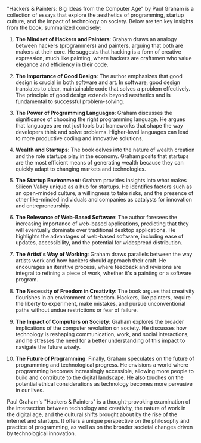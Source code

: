 "Hackers & Painters: Big Ideas from the Computer Age" by Paul Graham is a collection of essays that explore the aesthetics of programming, startup culture, and the impact of technology on society. Below are ten key insights from the book, summarized concisely:

1. **The Mindset of Hackers and Painters**: Graham draws an analogy between hackers (programmers) and painters, arguing that both are makers at their core. He suggests that hacking is a form of creative expression, much like painting, where hackers are craftsmen who value elegance and efficiency in their code.

2. **The Importance of Good Design**: The author emphasizes that good design is crucial in both software and art. In software, good design translates to clear, maintainable code that solves a problem effectively. The principle of good design extends beyond aesthetics and is fundamental to successful problem-solving.

3. **The Power of Programming Languages**: Graham discusses the significance of choosing the right programming language. He argues that languages are not just tools but frameworks that shape the way developers think and solve problems. Higher-level languages can lead to more productive coding and innovative solutions.

4. **Wealth and Startups**: The book delves into the nature of wealth creation and the role startups play in the economy. Graham posits that startups are the most efficient means of generating wealth because they can quickly adapt to changing markets and technologies.

5. **The Startup Environment**: Graham provides insights into what makes Silicon Valley unique as a hub for startups. He identifies factors such as an open-minded culture, a willingness to take risks, and the presence of other like-minded individuals and companies as catalysts for innovation and entrepreneurship.

6. **The Relevance of Web-Based Software**: The author foresees the increasing importance of web-based applications, predicting that they will eventually dominate over traditional desktop applications. He highlights the advantages of web-based software, including ease of updates, accessibility, and the potential for widespread distribution.

7. **The Artist's Way of Working**: Graham draws parallels between the way artists work and how hackers should approach their craft. He encourages an iterative process, where feedback and revisions are integral to refining a piece of work, whether it's a painting or a software program.

8. **The Necessity of Freedom in Creativity**: The book argues that creativity flourishes in an environment of freedom. Hackers, like painters, require the liberty to experiment, make mistakes, and pursue unconventional paths without undue restrictions or fear of failure.

9. **The Impact of Computers on Society**: Graham explores the broader implications of the computer revolution on society. He discusses how technology is reshaping communication, work, and social interactions, and he stresses the need for a better understanding of this impact to navigate the future wisely.

10. **The Future of Programming**: Finally, Graham speculates on the future of programming and technological progress. He envisions a world where programming becomes increasingly accessible, allowing more people to build and contribute to the digital landscape. He also touches on the potential ethical considerations as technology becomes more pervasive in our lives.

Paul Graham's "Hackers & Painters" is a thought-provoking examination of the intersection between technology and creativity, the nature of work in the digital age, and the cultural shifts brought about by the rise of the internet and startups. It offers a unique perspective on the philosophy and practice of programming, as well as on the broader societal changes driven by technological innovation.